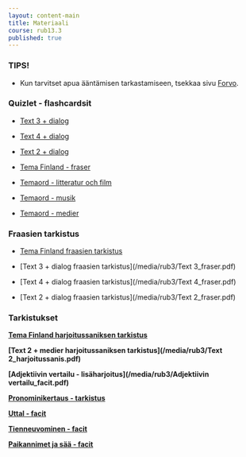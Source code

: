 ```yaml
---
layout: content-main
title: Materiaali
course: rub13.3
published: true
---
```

### TIPS!

- Kun tarvitset apua ääntämisen tarkastamiseen, tsekkaa sivu [Forvo](https://fi.forvo.com/).


### Quizlet - flashcardsit

- [Text 3 + dialog](https://quizlet.com/_b3nqjp?x=1qqt&i=dz01n)

- [Text 4 + dialog](https://quizlet.com/_b3nqs3?x=1qqt&i=dz01n)

- [Text 2 + dialog](https://quizlet.com/_b3nrbx?x=1qqt&i=dz01n)

- [Tema Finland - fraser](https://quizlet.com/_bbhanb?x=1qqt&i=dz01n)

- [Temaord - litteratur och film](https://quizlet.com/_b3nrxv?x=1jqt&i=dz01n)

- [Temaord - musik](https://quizlet.com/_b3nrnv?x=1jqt&i=dz01n)

- [Temaord - medier](https://quizlet.com/_b3nskl?x=1jqt&i=dz01n)


### Fraasien tarkistus

- [Tema Finland fraasien tarkistus](/media/rub3/Finland_fraser.pdf)

- [Text 3 + dialog fraasien tarkistus](/media/rub3/Text 3_fraser.pdf)

- [Text 4 + dialog fraasien tarkistus](/media/rub3/Text 4_fraser.pdf)

- [Text 2 + dialog fraasien tarkistus](/media/rub3/Text 2_fraser.pdf)

### Tarkistukset

**[Tema Finland harjoitussaniksen tarkistus](/media/rub3/Finland_harjoitussanis.pdf)**

**[Text 2 + medier harjoitussaniksen tarkistus](/media/rub3/Text 2_harjoitussanis.pdf)**

**[Adjektiivin vertailu - lisäharjoitus](/media/rub3/Adjektiivin vertailu_facit.pdf)**

**[Pronominikertaus - tarkistus](/media/rub3/Pronomini_facit.pdf)**

**[Uttal - facit](/media/rub3/Uttal_facit.pdf)**

**[Tienneuvominen - facit](/media/rub3/Tienneuvominen.pdf)**

**[Paikannimet ja sää - facit](/media/rub3/Paikat_facit.pdf)**
